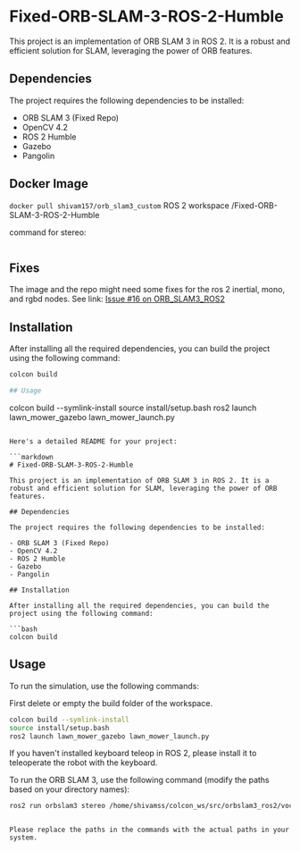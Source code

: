 # Fixed-ORB-SLAM-3-ROS-2-Humble


This project is an implementation of ORB SLAM 3 in ROS 2. It is a robust and efficient solution for SLAM, leveraging the power of ORB features.

## Dependencies

The project requires the following dependencies to be installed:

- ORB SLAM 3 (Fixed Repo)
- OpenCV 4.2
- ROS 2 Humble
- Gazebo
- Pangolin
## Docker Image
```docker pull shivam157/orb_slam3_custom```
ROS 2 workspace /Fixed-ORB-SLAM-3-ROS-2-Humble

command for stereo:
``` ros2 run orbslam3 stereo /Fixed-ORB-SLAM-3-ROS-2-Humble/src/orbslam3_ros2/vocabulary/ORBvoc.txt /Fixed-ORB-SLAM-3-ROS-2-Humble/src/orbslam3_ros2/config/stereo/oakcam.yaml false
```

## Fixes
The image and the repo might need some fixes for the ros 2 inertial, mono, and rgbd nodes. See link:
[Issue #16 on ORB_SLAM3_ROS2](https://github.com/zang09/ORB_SLAM3_ROS2/issues/16)


## Installation

After installing all the required dependencies, you can build the project using the following command:

```bash
colcon build

## Usage

```
colcon build --symlink-install 
source install/setup.bash
ros2 launch lawn_mower_gazebo lawn_mower_launch.py
```

Here's a detailed README for your project:

```markdown
# Fixed-ORB-SLAM-3-ROS-2-Humble

This project is an implementation of ORB SLAM 3 in ROS 2. It is a robust and efficient solution for SLAM, leveraging the power of ORB features.

## Dependencies

The project requires the following dependencies to be installed:

- ORB SLAM 3 (Fixed Repo)
- OpenCV 4.2
- ROS 2 Humble
- Gazebo
- Pangolin

## Installation

After installing all the required dependencies, you can build the project using the following command:

```bash
colcon build
```

## Usage

To run the simulation, use the following commands:

First delete or empty the build folder of the workspace.

```bash
colcon build --symlink-install 
source install/setup.bash
ros2 launch lawn_mower_gazebo lawn_mower_launch.py
```

If you haven't installed keyboard teleop in ROS 2, please install it to teleoperate the robot with the keyboard.

To run the ORB SLAM 3, use the following command (modify the paths based on your directory names):

```bash
ros2 run orbslam3 stereo /home/shivamss/colcon_ws/src/orbslam3_ros2/vocabulary/ORBvoc.txt /home/shivamss/colcon_ws/src/orbslam3_ros2/config/stereo/oakcam.yaml false
```
```

Please replace the paths in the commands with the actual paths in your system.

